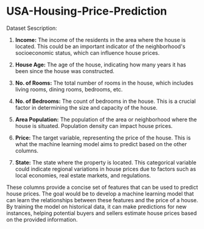 # USA-Housing-Price-Prediction

Dataset Sescription:

1. **Income:** The income of the residents in the area where the house is located. This could be an important indicator of the neighborhood's socioeconomic status, which can influence house prices.

2. **House Age:** The age of the house, indicating how many years it has been since the house was constructed.

3. **No. of Rooms:** The total number of rooms in the house, which includes living rooms, dining rooms, bedrooms, etc.

4. **No. of Bedrooms:** The count of bedrooms in the house. This is a crucial factor in determining the size and capacity of the house.

5. **Area Population:** The population of the area or neighborhood where the house is situated. Population density can impact house prices.

6. **Price:** The target variable, representing the price of the house. This is what the machine learning model aims to predict based on the other columns.

7. **State:** The state where the property is located. This categorical variable could indicate regional variations in house prices due to factors such as local economies, real estate markets, and regulations.

These columns provide a concise set of features that can be used to predict house prices. The goal would be to develop a machine learning model that can learn the relationships between these features and the price of a house. By training the model on historical data, it can make predictions for new instances, helping potential buyers and sellers estimate house prices based on the provided information.
